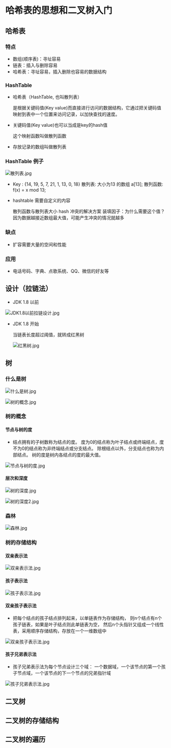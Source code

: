 #  哈希表的思想和二叉树入门

##  哈希表

### 特点

- 数组(顺序表)：寻址容易
- 链表：插入与删除容易
- 哈希表：寻址容易，插入删除也容易的数据结构

### HashTable

- 哈希表（HashTable, 也叫散列表）

  是根据关键码值(Key value)而直接进行访问的数据结构，它通过把关键码值映射到表中一个位置来访问记录，以加快查找的速度。

- 关键码值(Key value)也可以当成是key的hash值

  这个映射函数叫做散列函数

- 存放记录的数组叫做散列表

### HashTable 例子

![散列表.jpg](http://pm1dr7anq.bkt.clouddn.com/散列表.jpg)

- Key : {14, 19, 5, 7, 21, 1, 13, 0, 18}
  散列表: 大小为13 的数组 a[13];
  散列函数: f(x) = x mod 13;

- hashtable 需要自定义的内容

  散列函数与散列表大小
  hash 冲突的解决方案
  装填因子：为什么需要这个值？因为数据越接近数组最大值，可能产生冲突的情况就越多

### 缺点

- 扩容需要大量的空间和性能

### 应用

- 电话号码、字典、点歌系统、QQ、微信的好友等

## 设计（拉链法）

- JDK 1.8 以前

![JDK1.8以前拉链设计.jpg](http://pm1dr7anq.bkt.clouddn.com/JDK1.8以前拉链设计.jpg)

- JDK 1.8 开始

  当链表长度超过阈值，就转成红黑树

  ![红黑树.jpg](http://pm1dr7anq.bkt.clouddn.com/红黑树.jpg)

  

## 树

### 什么是树

![什么是树.jpg](http://pm1dr7anq.bkt.clouddn.com/什么是树.jpg)

![树的概念.jpg](http://pm1dr7anq.bkt.clouddn.com/树的概念.jpg)

### 树的概念

#### 节点与树的度

- 结点拥有的子树数称为结点的度。
  度为0的结点称为叶子结点或终端结点，度不为0的结点称为非终端结点或分支结点。
  除根结点以外，分支结点也称为内部结点。
  树的度是树内各结点的度的最大值。

![节点与树的度.jpg](http://pm1dr7anq.bkt.clouddn.com/节点与树的度.jpg)

#### 层次和深度

![树的深度.jpg](http://pm1dr7anq.bkt.clouddn.com/树的深度.jpg)

![树的深度2.jpg](http://pm1dr7anq.bkt.clouddn.com/树的深度2.jpg)

### 森林

![森林.jpg](http://pm1dr7anq.bkt.clouddn.com/森林.jpg)

### 树的存储结构

#### 双亲表示法

![双亲表示法.jpg](http://pm1dr7anq.bkt.clouddn.com/双亲表示法.jpg)

#### 孩子表示法

![孩子表示法.jpg](http://pm1dr7anq.bkt.clouddn.com/孩子表示法.jpg)

#### 双亲孩子表示法

- 把每个结点的孩子结点排列起来，以单链表作为存储结构，
  则n个结点有n个孩子链表，如果是叶子结点则此单链表为空，
  然后n个头指针又组成一个线性表，采用顺序存储结构，存放在一个一维数组中

![双亲孩子表示法.jpg](http://pm1dr7anq.bkt.clouddn.com/双亲孩子表示法.jpg)

#### 孩子兄弟表示法

- 孩子兄弟表示法为每个节点设计三个域：
  一个数据域，一个该节点的第一个孩子节点域，一个该节点的下一个节点的兄弟指针域

![孩子兄弟表示法.jpg](http://pm1dr7anq.bkt.clouddn.com/孩子兄弟表示法.jpg)





## 二叉树

## 二叉树的存储结构

## 二叉树的遍历







